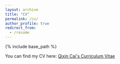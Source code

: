 ```yaml
---
layout: archive
title: "CV"
permalink: /cv/
author_profile: true
redirect_from:
  - /resume
---
```

{% include base_path %}

You can find my CV here: [Qixin Cai's Curriculum Vitae](../assets/Curriculum%20Vitae.pdf)

